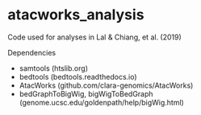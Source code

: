 # atacworks_analysis
Code used for analyses in Lal &amp; Chiang, et al. (2019)

Dependencies
- samtools (htslib.org)
- bedtools (bedtools.readthedocs.io)
- AtacWorks (github.com/clara-genomics/AtacWorks)
- bedGraphToBigWig, bigWigToBedGraph (genome.ucsc.edu/goldenpath/help/bigWig.html)
